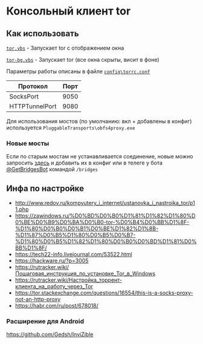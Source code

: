 # Консольный клиент tor

## Как использовать

[`tor.vbs`](tor.vbs) - Запускает tor с отображением окна

[`tor-bg.vbs`](tor-bg.vbs) - Запускает tor (все окна скрыты, висит в фоне)

Параметры работы описаны в файле [`config\torrc.conf`](config/torrc.conf)

Протокол|Порт
|-|-|
SocksPort|9050
HTTPTunnelPort|9080

Для использования мостов (по умолчанию: вкл + добавлены в конфиг) используется `PluggableTransports\obfs4proxy.exe`

### Новые мосты

Если по старым мостам не устанавливается соединение, новые можно запросить [здесь](https://bridges.torproject.org/options) и добавить их в конфиг или в телеге у бота [@GetBridgesBot](https://t.me/GetBridgesBot) командой `/bridges`

## Инфа по настройке

- <http://www.redov.ru/kompyutery_i_internet/ustanovka_i_nastroika_tor/p11.php>
- <https://zawindows.ru/%D0%BD%D0%B0%D1%81%D1%82%D1%80%D0%BE%D0%B9%D0%BA%D0%B0-tor-%D0%B4%D0%BB%D1%8F-%D1%80%D0%B0%D0%B1%D0%BE%D1%82%D1%8B-%D1%87%D0%B5%D1%80%D0%B5%D0%B7-%D1%80%D0%B5%D1%82%D1%80%D0%B0%D0%BD%D1%81%D0%BB%D1%8F/>
- <https://tech22-info.livejournal.com/53522.html>
- <https://hackware.ru/?p=3005>
- <https://rutracker.wiki/Пошаговая_инструкция_по_установке_Tor_в_Windows>
- <https://rutracker.wiki/Настройка_торрент-клиента_на_работу_через_Tor>
- <https://tor.stackexchange.com/questions/16554/this-is-a-socks-proxy-not-an-http-proxy>
- <https://habr.com/ru/post/678018/>

### Расширение для Android

<https://github.com/Gedsh/InviZible>
